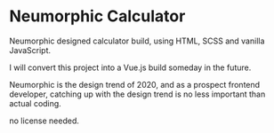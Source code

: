 # Neumorphic Calculator

Neumorphic designed calculator build, using HTML, SCSS and vanilla JavaScript.

I will convert this project into a Vue.js build someday in the future.

Neumorphic is the design trend of 2020, and as a prospect frontend developer, catching up with the design trend is no less important than actual coding.

no license needed.
